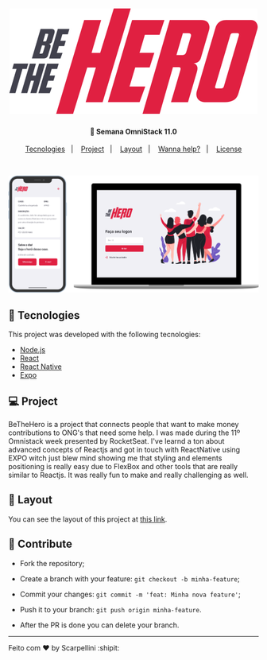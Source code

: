<h1 align="center">
    <img src='frontend\src\assets\logo.svg'>
</h1>

<h4 align="center">
  🚀 Semana OmniStack 11.0
</h4>

<p align="center">
  <a href="#rocket-tecnologies">Tecnologies</a>&nbsp;&nbsp;&nbsp;|&nbsp;&nbsp;&nbsp;
  <a href="#-project">Project</a>&nbsp;&nbsp;&nbsp;|&nbsp;&nbsp;&nbsp;
  <a href="#-layout">Layout</a>&nbsp;&nbsp;&nbsp;|&nbsp;&nbsp;&nbsp;
  <a href="#-contribute">Wanna help?</a>&nbsp;&nbsp;&nbsp;|&nbsp;&nbsp;&nbsp;
  <a href="#memo-license">License</a>
</p>

<br>

<p align="center">
  <img src='frontend\src\assets\screenshot-github.png'>
</p>

## :rocket: Tecnologies

This project was developed with the following tecnologies:

- [Node.js](https://nodejs.org/en/)
- [React](https://reactjs.org)
- [React Native](https://facebook.github.io/react-native/)
- [Expo](https://expo.io/)

## 💻 Project

BeTheHero is a project that connects people that want to make money contributions to ONG's that need some help. I was made during the 11º Omnistack week presented by RocketSeat. I've learnd a ton about advanced concepts of Reactjs and got in touch with ReactNative using EXPO witch just blew mind showing me that styling and elements positioning is really easy due to FlexBox and other tools that are really similar to Reactjs. It was really fun to make and really challenging as well.

## 🔖 Layout

You can see the layout of this project at [this link](https://www.figma.com/file/2C2yvw7jsCOGmaNUDftX9n/Be-The-Hero---OmniStack-11?node-id=37%3A394).

## 🤔 Contribute

- Fork the repository;
- Create a branch with your feature: `git checkout -b minha-feature`;
- Commit your changes: `git commit -m 'feat: Minha nova feature'`;
- Push it to your branch: `git push origin minha-feature`.

- After the PR is done you can delete your branch.

---

Feito com ♥ by Scarpellini :shipit: 